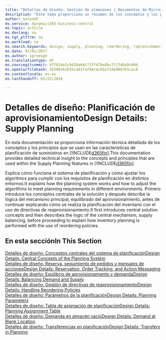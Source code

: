 ```yaml
---
title: "Detalles de diseño: Gestión de almacenes | Documentos de Microsoft"
description: "Este tema proporciona un resumen de los conceptos y los principios que se usan en las características de planificación de suministros en Business Central."
author: SorenGP
ms.service: dynamics365-business-central
ms.topic: article
ms.devlang: na
ms.tgt_pltfrm: na
ms.workload: na
ms.search.keywords: design, supply, planning, reordering, replenishment
ms.date: 07/01/2017
ms.author: sgroespe
ms.translationtype: HT
ms.sourcegitcommit: d7fb34e1c9428a64c71ff47be8bcff174649c00d
ms.openlocfilehash: 2b506561b35cab1fafd4cac05a71de988761cac8
ms.contentlocale: es-es
ms.lasthandoff: 03/22/2018

---
```

# <a name="design-details-supply-planning"></a><span data-ttu-id="ec134-103">Detalles de diseño: Planificación de aprovisionamiento</span><span class="sxs-lookup"><span data-stu-id="ec134-103">Design Details: Supply Planning</span></span>
<span data-ttu-id="ec134-104">En esta documentación se proporciona información técnica detallada de los conceptos y los principios que se usan en las características de planificación de suministros en [!INCLUDE[d365fin](includes/d365fin_md.md)].</span><span class="sxs-lookup"><span data-stu-id="ec134-104">This documentation provides detailed technical insight to the concepts and principles that are used within the Supply Planning features in [!INCLUDE[d365fin](includes/d365fin_md.md)].</span></span>  

<span data-ttu-id="ec134-105">Explica cómo funciona el sistema de planificación y cómo ajustar los algoritmos para cumplir con los requisitos de planificación en distintos entornos.</span><span class="sxs-lookup"><span data-stu-id="ec134-105">It explains how the planning system works and how to adjust the algorithms to meet planning requirements in different environments.</span></span> <span data-ttu-id="ec134-106">Primero introduce los conceptos centrales de la solución y después describe la lógica del mecanismo principal, equilibrado del aprovisionamiento, antes de continuar explicando cómo se realiza la planificación del inventario con el uso de directivas de reaprovisionamiento.</span><span class="sxs-lookup"><span data-stu-id="ec134-106">It first introduces central solution concepts and then describes the logic of the central mechanism, supply balancing, before proceeding to explain how inventory planning is performed with the use of reordering policies.</span></span>  

## <a name="in-this-section"></a><span data-ttu-id="ec134-107">En esta sección</span><span class="sxs-lookup"><span data-stu-id="ec134-107">In This Section</span></span>  
[<span data-ttu-id="ec134-108">Detalles de diseño: Conceptos centrales del sistema de planificación</span><span class="sxs-lookup"><span data-stu-id="ec134-108">Design Details: Central Concepts of the Planning System</span></span>](design-details-central-concepts-of-the-planning-system.md)  
[<span data-ttu-id="ec134-109">Detalles de diseño: Reserva, seguimiento de pedidos y mensajes de acciones</span><span class="sxs-lookup"><span data-stu-id="ec134-109">Design Details: Reservation, Order Tracking, and Action Messaging</span></span>](design-details-reservation-order-tracking-and-action-messaging.md)  
[<span data-ttu-id="ec134-110">Detalles de diseño: Equilibrio de aprovisionamiento y demanda</span><span class="sxs-lookup"><span data-stu-id="ec134-110">Design Details: Balancing Demand and Supply</span></span>](design-details-balancing-demand-and-supply.md)  
[<span data-ttu-id="ec134-111">Detalles de diseño: Gestión de directivas de reaprovisionamiento</span><span class="sxs-lookup"><span data-stu-id="ec134-111">Design Details: Handling Reordering Policies</span></span>](design-details-handling-reordering-policies.md)  
[<span data-ttu-id="ec134-112">Detalles de diseño: Parámetros de la planificación</span><span class="sxs-lookup"><span data-stu-id="ec134-112">Design Details: Planning Parameters</span></span>](design-details-planning-parameters.md)  
[<span data-ttu-id="ec134-113">Detalles de diseño: Tabla de asignación de planificación</span><span class="sxs-lookup"><span data-stu-id="ec134-113">Design Details: Planning Assignment Table</span></span>](design-details-planning-assignment-table.md)  
[<span data-ttu-id="ec134-114">Detalles de diseño: Demanda en almacén vacío</span><span class="sxs-lookup"><span data-stu-id="ec134-114">Design Details: Demand at Blank Location</span></span>](design-details-demand-at-blank-location.md)  
[<span data-ttu-id="ec134-115">Detalles de diseño: Transferencias en planificación</span><span class="sxs-lookup"><span data-stu-id="ec134-115">Design Details: Transfers in Planning</span></span>](design-details-transfers-in-planning.md)

